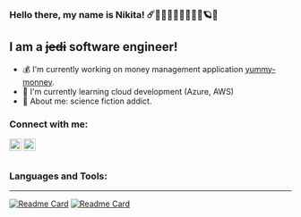 ### Hello there, my name is Nikita! ☄️👾🐱‍👤🦄🔮🍭🍇🌀🪐🌠

## I am a ~~jedi~~ software engineer!
- 💰 I'm currently working on money management application [yummy-monney].
- 🌱 I'm currently learning cloud development (Azure, AWS)
- 🌌 About me: science fiction addict.

### Connect with me:

[<img align="left" alt="LinkedIn" width="22px" src="https://cdn.jsdelivr.net/npm/simple-icons@v3/icons/linkedin.svg" />][linkedin]
[<img align="left" alt="LinkedIn" width="22px" src="https://cdn.jsdelivr.net/npm/simple-icons@v3/icons/telegram.svg" />][telegram]


<br />
<br />

### Languages and Tools:

---

[![Readme Card](https://github-readme-stats.vercel.app/api/pin/?username=imnikitaokunev&repo=yummy-money)](https://github.com/imnikitaokunev/yummy-money)
[![Readme Card](https://github-readme-stats.vercel.app/api/pin/?username=imnikitaokunev&repo=kuzya)](https://github.com/imnikitaokunev/kuzya)


[linkedin]: https://www.linkedin.com/in/imnikitaokunev/
[telegram]: t.me/nikitkasss
[yummy-monney]: https://github.com/imnikitaokunev/yummy-money
